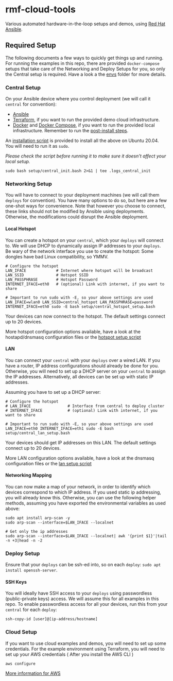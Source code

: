 # rmf-cloud-tools

Various automated hardware-in-the-loop setups and demos, using [Red Hat Ansible](https://www.ansible.com/).


## Required Setup
The following documents a few ways to quickly get things up and running. For running the examples in this repo, there are provided `docker-compose` setups that take care of the Networking and Deploy Setups for you, so only the Central setup is required. Have a look a the [envs](envs) folder for more details.

### Central Setup
On your Ansible device where you control deployment (we will call it `central` for convention):

* [Ansible](https://docs.ansible.com/ansible/latest/installation_guide/intro_installation.html#installing-ansible-on-ubuntu)
* [Terraform](https://learn.hashicorp.com/tutorials/terraform/install-cli), if you want to run the provided demo cloud infrastructure.
* [Docker](https://docs.docker.com/engine/install/debian/) and [Docker Compose](https://docs.docker.com/compose/install/), if you want to run the provided local infrastructure. Remember to run the [post-install steps](https://docs.docker.com/engine/install/linux-postinstall/).

An [installation script](setup/central_init.bash) is provided to install all the above on Ubuntu 20.04. You will need to run it as `sudo`. 

*Please check the script before running it to make sure it doesn't affect your local setup.*

```
sudo bash setup/central_init.bash 2>&1 | tee .logs_central_init
```

### Networking Setup
You will have to connect to your deployment machines (we will call them `deploys` for convention). You have many options to do so, but here are a few one-shot ways for convenience. Note that however you choose to connect, these links should not be modified by Ansible using deployments. Otherwise, the modifications could disrupt the Ansible deployment.

#### Local Hotspot
You can create a hotspot on your `central`, which your `deploys` will connect to. We will use DHCP to dynamically assign IP addresses to your `deploys`. Be wary of the network interface you use to create the hotspot: Some dongles have bad Linux compatibility, so YMMV.

```
# Configure the hotspot
LAN_IFACE             # Internet where hotspot will be broadcast
LAN_SSID              # Hotspot SSID
LAN_PASSPHRASE        # Hotspot Password
INTERNET_IFACE=eth0   # (optional) Link with internet, if you want to share

# Important to run sudo with -E, so your above settings are used
LAN_IFACE=wlan0 LAN_SSID=central_hotspot LAN_PASSPHRASE=password INTERNET_IFACE=eth0 sudo -E bash setup/central_hotspot_setup.bash
```
Your devices can now connect to the hotspot. The default settings connect up to 20 devices.

More hotspot configuration options available, have a look at the hostapd/dnsmasq configuration files or the [hotspot setup script](setup/central_hotspot_setup.bash)

#### LAN
You can connect your `central` with your `deploys` over a wired LAN. If you have a router, IP address configurations should already be done for you. Otherwise, you will need to set up a DHCP server on your `central` to assign the IP addresses. Alternatively, all devices can be set up with static IP addresses.

Assuming you have to set up a DHCP server:

```
# Configure the hotspot
# LAN_IFACE                # Interface from central to deploy cluster
# INTERNET_IFACE           # (optional) Link with internet, if you want to share

# Important to run sudo with -E, so your above settings are used
LAN_IFACE=eth0 INTERNET_IFACE=eth1 sudo -E bash setup/central_lan_setup.bash
```

Your devices should get IP addresses on this LAN. The default settings connect up to 20 devices.

More LAN configuration options available, have a look at the dnsmasq configuration files or the [lan setup script](setup/central_lan_setup.bash)

#### Networking Mapping
You can now make a map of your network, in order to identify which devices correspond to which IP address. If you used static ip addressing, you will already know this. Otherwise, you can use the following helper methods, assuming you have exported the environmental variables as used above:

```
sudo apt install arp-scan -y
sudo arp-scan --interface=$LAN_IFACE --localnet

# Get only the ip addresses
sudo arp-scan --interface=$LAN_IFACE --localnet| awk '{print $1}'|tail -n +3|head -n -2
```

### Deploy Setup
Ensure that your `deploys` can be ssh-ed into, so on each `deploy`: `sudo apt install openssh-server`.

#### SSH Keys
You will ideally have SSH access to your `deploys` using passwordless (public-private keys) access. We will assume this for all examples in this repo. To enable passwordless access for all your devices, run this from your `central` for each `deploy`:

```
ssh-copy-id [user]@[ip-address/hostname]
```

### Cloud Setup
If you want to use cloud examples and demos, you will need to set up some credentials. For the example environment using Terraform, you will need to set up your AWS credentials ( After you install the AWS CLI )

```
aws configure
```
[More information for AWS](https://docs.aws.amazon.com/cli/latest/reference/configure/)
